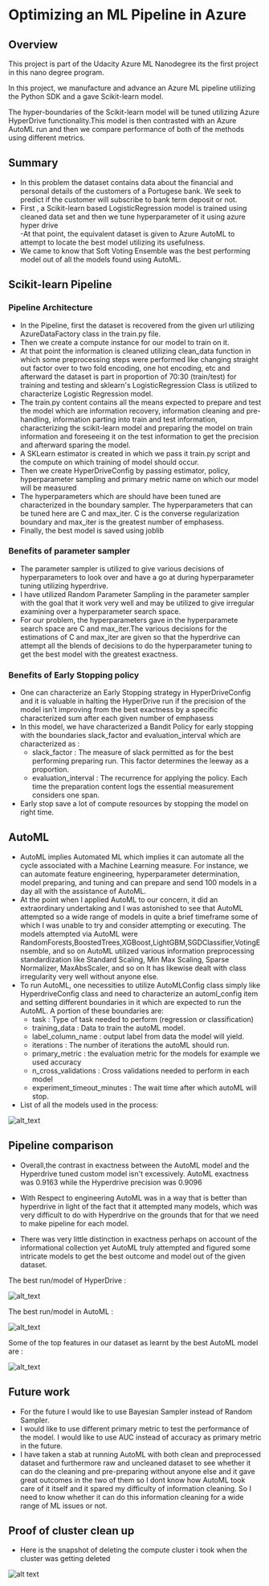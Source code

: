 
# Optimizing an ML Pipeline in Azure

## Overview
This project is part of the Udacity Azure ML Nanodegree its the first project in this nano degree program.

In this project, we manufacture and advance an Azure ML pipeline utilizing the Python SDK and a gave Scikit-learn model. 

The hyper-boundaries of the Scikit-learn model will be tuned utilizing Azure HyperDrive functionality.This model is then contrasted with an Azure AutoML run and then we compare performance of both of the methods using different metrics. 

## Summary

- In this problem the dataset contains data about the financial and personal details of the customers of a Portugese bank. We seek to predict if the customer will subscribe to bank term deposit or not. <br>
- First , a Scikit-learn based LogisticRegression model is trained using cleaned data set and then we tune hyperparameter of it using azure hyper drive  <br>
-At that point, the equivalent dataset is given to Azure AutoML to attempt to locate the best model utilizing its usefulness. <br>
- We came to know that Soft Voting Ensemble was the best performing model out of all the models found using AutoML.

## Scikit-learn Pipeline

### Pipeline Architecture
- In the Pipeline, first the dataset is recovered from the given url utilizing AzureDataFactory class in the train.py file. <br>
- Then we create a compute instance for our model to train on it.
- At that point the information is cleaned utilizing clean_data function in which some preprocessing steps were performed like changing straight out factor over to two fold encoding, one hot encoding, etc and afterward the dataset is part in proportion of 70:30 (train/test) for training and testing and sklearn's LogisticRegression Class is utilized to characterize Logistic Regression model. <br>
- The train.py content contains all the means expected to prepare and test the model which are information recovery, information cleaning and pre-handling, information parting into train and test information, characterizing the scikit-learn model and preparing the model on train information and foreseeing it on the test information to get the precision and afterward sparing the model. <br>
- A SKLearn estimator is created in which we pass it train.py script and the compute on which training of model should occur. 
- Then we create HyperDriveConfig by passing estimator, policy, hyperparameter sampling and primary metric name on which our model will be measured
- The hyperparameters which are should have been tuned are characterized in the boundary sampler. The hyperparameters that can be tuned here are C and max_iter. C is the converse regularization boundary and max_iter is the greatest number of emphasess. <br>
- Finally, the best model is saved using joblib <br>

### Benefits of parameter sampler
- The parameter sampler is utilized to give various decisions of hyperparameters to look over and have a go at during hyperparameter tuning utilizing hyperdrive. <br>
- I have utilized Random Parameter Sampling in the parameter sampler with the goal that it work very well and may be utilized to give irregular examining over a hyperparameter search space.
- For our problem, the hyperparameters gave in the hyperparamete search space are C and max_iter.The various decisions for the estimations of C and max_iter are given so that the hyperdrive can attempt all the blends of decisions to do the hyperparameter tuning to get the best model with the greatest exactness.

### Benefits of Early Stopping policy
- One can characterize an Early Stopping strategy in HyperDriveConfig and it is valuable in halting the HyperDrive run if the precision of the model isn't improving from the best exactness by a specific characterized sum after each given number of emphasess <br>
- In this model, we have characterized a Bandit Policy for early stopping with the boundaries slack_factor and evaluation_interval which are characterized as :
  - slack_factor :  The measure of slack permitted as for the best performing preparing run. This factor determines the leeway as a proportion. <br>
  - evaluation_interval : The recurrence for applying the policy. Each time the preparation content logs the essential measurement considers one span.<br>
- Early stop save a lot of compute resources by stopping the model on right time.

## AutoML
- AutoML implies Automated ML which implies it can automate all the cycle associated with a Machine Learning measure. For instance, we can automate feature engineering, hyperparameter determination, model preparing, and tuning and can prepare and send 100 models in a day all with the assistance of AutoML.
- At the point when I applied AutoML to our concern, it did an extraordinary undertaking and I was astonished to see that AutoML attempted so a wide range of models in quite a brief timeframe some of which I was unable to try and consider attempting or executing. The models attempted via AutoML were RandomForests,BoostedTrees,XGBoost,LightGBM,SGDClassifier,VotingEnsemble, and so on AutoML utilized various information preprocessing standardization like Standard Scaling, Min Max Scaling, Sparse Normalizer, MaxAbsScaler, and so on It has likewise dealt with class irregularity very well without anyone else. <br>
- To run AutoML, one necessities to utilize AutoMLConfig class simply like HyperdriveConfig class and need to characterize an automl_config item and setting different boundaries in it which are expected to run the AutoML. A portion of these boundaries are: <br>
    - task : Type of task needed to perform (regression or classification) <br>
    - training_data : Data to train the autoML model. <br>
    - label_column_name : output label from data the model will yield. <br>
    - iterations : The number of iterations the autoML should run. <br>
    - primary_metric : the evaluation metric for the models for example we used accuracy<br>
    - n_cross_validations :  Cross validations needed to perform in each model <br>
    - experiment_timeout_minutes : The wait time after which autoML will stop. <br>
- List of all the models used in the process:

![alt_text](7.png)

## Pipeline comparison

- Overall,the contrast in exactness between the AutoML model and the Hyperdrive tuned custom model isn't excessively. AutoML exactness was 0.9163 while the Hyperdrive precision was 0.9096

- With Respect to engineering AutoML was in a way that is better than hyperdrive in light of the fact that it attempted many models, which was very difficult to do with Hyperdrive on the grounds that for that we need to make pipeline for each model.

- There was very little distinction in exactness perhaps on account of the informational collection yet AutoML truly attempted and figured some intricate models to get the best outcome and model out of the given dataset.

The best run/model of HyperDrive : 

![alt_text](4.png)

The best run/model in AutoML :

![alt_text](6.png)

Some of the top features in our dataset as learnt by the best AutoML model are :

![alt_text](10.png)

## Future work

- For the future I would like to use Bayesian Sampler instead of Random Sampler.
- I would like to use different primary metric to test the performance of the model. I would like to use AUC instead of accuracy as primary metric in the future.
- I have taken a stab at running AutoML with both clean and preprocessed dataset and furthermore raw and uncleaned dataset to see whether it can do the cleaning and pre-preparing without anyone else and it gave great outcomes in the two of them so I dont know how AutoML took care of it itself and it spared my difficulty of information cleaning. So I need to know whether it can do this information cleaning for a wide range of ML issues or not.

## Proof of cluster clean up

- Here is the snapshot of deleting the compute cluster i took when the cluster was getting deleted

![alt text](11.png)


```python

```
